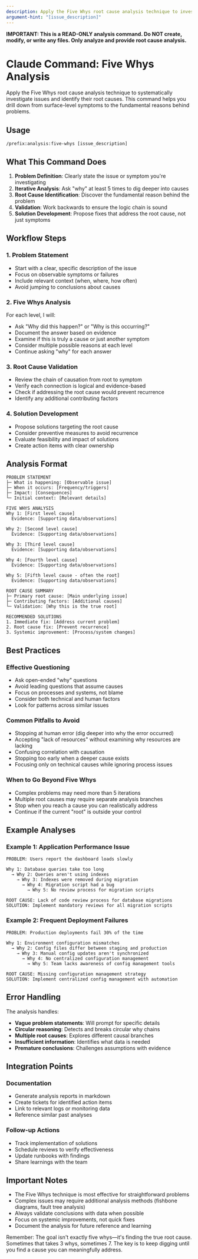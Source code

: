 ```yaml
---
description: Apply the Five Whys root cause analysis technique to investigate issues
argument-hint: "[issue_description]"
---
```


**IMPORTANT: This is a READ-ONLY analysis command. Do NOT create, modify, or write any files. Only analyze and provide root cause analysis.**

# Claude Command: Five Whys Analysis

Apply the Five Whys root cause analysis technique to systematically investigate issues and identify their root causes. This command helps you drill down from surface-level symptoms to the fundamental reasons behind problems.

## Usage

```
/prefix:analysis:five-whys [issue_description]
```

## What This Command Does

1. **Problem Definition**: Clearly state the issue or symptom you're investigating
2. **Iterative Analysis**: Ask "why" at least 5 times to dig deeper into causes
3. **Root Cause Identification**: Discover the fundamental reason behind the problem
4. **Validation**: Work backwards to ensure the logic chain is sound
5. **Solution Development**: Propose fixes that address the root cause, not just symptoms

## Workflow Steps

### 1. Problem Statement

- Start with a clear, specific description of the issue
- Focus on observable symptoms or failures
- Include relevant context (when, where, how often)
- Avoid jumping to conclusions about causes

### 2. Five Whys Analysis

For each level, I will:

- Ask "Why did this happen?" or "Why is this occurring?"
- Document the answer based on evidence
- Examine if this is truly a cause or just another symptom
- Consider multiple possible reasons at each level
- Continue asking "why" for each answer

### 3. Root Cause Validation

- Review the chain of causation from root to symptom
- Verify each connection is logical and evidence-based
- Check if addressing the root cause would prevent recurrence
- Identify any additional contributing factors

### 4. Solution Development

- Propose solutions targeting the root cause
- Consider preventive measures to avoid recurrence
- Evaluate feasibility and impact of solutions
- Create action items with clear ownership

## Analysis Format

```
PROBLEM STATEMENT
├─ What is happening: [Observable issue]
├─ When it occurs: [Frequency/triggers]
├─ Impact: [Consequences]
└─ Initial context: [Relevant details]

FIVE WHYS ANALYSIS
Why 1: [First level cause]
  Evidence: [Supporting data/observations]

Why 2: [Second level cause]
  Evidence: [Supporting data/observations]

Why 3: [Third level cause]
  Evidence: [Supporting data/observations]

Why 4: [Fourth level cause]
  Evidence: [Supporting data/observations]

Why 5: [Fifth level cause - often the root]
  Evidence: [Supporting data/observations]

ROOT CAUSE SUMMARY
├─ Primary root cause: [Main underlying issue]
├─ Contributing factors: [Additional causes]
└─ Validation: [Why this is the true root]

RECOMMENDED SOLUTIONS
1. Immediate fix: [Address current problem]
2. Root cause fix: [Prevent recurrence]
3. Systemic improvement: [Process/system changes]
```

## Best Practices

### Effective Questioning

- Ask open-ended "why" questions
- Avoid leading questions that assume causes
- Focus on processes and systems, not blame
- Consider both technical and human factors
- Look for patterns across similar issues

### Common Pitfalls to Avoid

- Stopping at human error (dig deeper into why the error occurred)
- Accepting "lack of resources" without examining why resources are lacking
- Confusing correlation with causation
- Stopping too early when a deeper cause exists
- Focusing only on technical causes while ignoring process issues

### When to Go Beyond Five Whys

- Complex problems may need more than 5 iterations
- Multiple root causes may require separate analysis branches
- Stop when you reach a cause you can realistically address
- Continue if the current "root" is outside your control

## Example Analyses

### Example 1: Application Performance Issue

```
PROBLEM: Users report the dashboard loads slowly

Why 1: Database queries take too long
  → Why 2: Queries aren't using indexes
    → Why 3: Indexes were removed during migration
      → Why 4: Migration script had a bug
        → Why 5: No review process for migration scripts

ROOT CAUSE: Lack of code review process for database migrations
SOLUTION: Implement mandatory reviews for all migration scripts
```

### Example 2: Frequent Deployment Failures

```
PROBLEM: Production deployments fail 30% of the time

Why 1: Environment configuration mismatches
  → Why 2: Config files differ between staging and production
    → Why 3: Manual config updates aren't synchronized
      → Why 4: No centralized configuration management
        → Why 5: Team lacks awareness of config management tools

ROOT CAUSE: Missing configuration management strategy
SOLUTION: Implement centralized config management with automation
```

## Error Handling

The analysis handles:

- **Vague problem statements**: Will prompt for specific details
- **Circular reasoning**: Detects and breaks circular why chains
- **Multiple root causes**: Explores different causal branches
- **Insufficient information**: Identifies what data is needed
- **Premature conclusions**: Challenges assumptions with evidence

## Integration Points

### Documentation

- Generate analysis reports in markdown
- Create tickets for identified action items
- Link to relevant logs or monitoring data
- Reference similar past analyses

### Follow-up Actions

- Track implementation of solutions
- Schedule reviews to verify effectiveness
- Update runbooks with findings
- Share learnings with the team

## Important Notes

- The Five Whys technique is most effective for straightforward problems
- Complex issues may require additional analysis methods (fishbone diagrams, fault tree analysis)
- Always validate conclusions with data when possible
- Focus on systemic improvements, not quick fixes
- Document the analysis for future reference and learning

Remember: The goal isn't exactly five whys—it's finding the true root cause. Sometimes that takes 3 whys, sometimes 7. The key is to keep digging until you find a cause you can meaningfully address.
